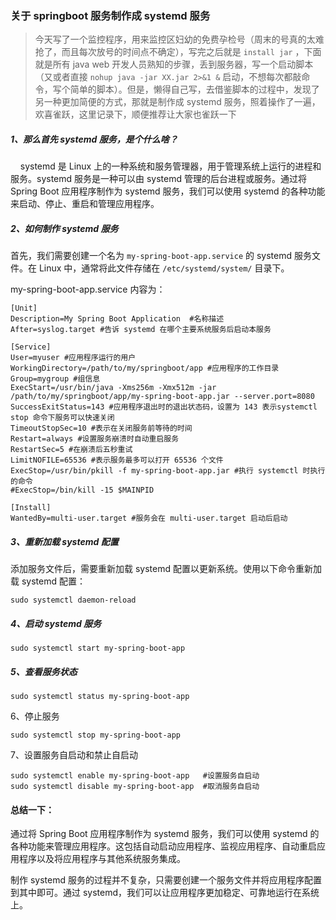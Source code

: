 ### 关于 springboot 服务制作成 systemd 服务

> 今天写了一个监控程序，用来监控区妇幼的免费孕检号（周末的号真的太难抢了，而且每次放号的时间点不确定），写完之后就是 `install jar` ，下面就是所有 java web 开发人员熟知的步骤，丢到服务器，写一个启动脚本（又或者直接 `nohup java -jar XX.jar 2>&1 &` 启动，不想每次都敲命令，写个简单的脚本）。但是，懒得自己写，去借鉴脚本的过程中，发现了另一种更加简便的方式，那就是制作成 systemd 服务，照着操作了一遍，欢喜雀跃，这里记录下，顺便推荐让大家也雀跃一下

##### 1、那么首先 systemd 服务，是个什么啥？

    systemd 是 Linux 上的一种系统和服务管理器，用于管理系统上运行的进程和服务。systemd 服务是一种可以由 systemd 管理的后台进程或服务。通过将 Spring Boot 应用程序制作为 systemd 服务，我们可以使用 systemd 的各种功能来启动、停止、重启和管理应用程序。

##### 2、如何制作 systemd 服务

首先，我们需要创建一个名为 `my-spring-boot-app.service` 的 systemd 服务文件。在 Linux 中，通常将此文件存储在 `/etc/systemd/system/` 目录下。



my-spring-boot-app.service 内容为：

```shell
[Unit]
Description=My Spring Boot Application  #名称描述
After=syslog.target #告诉 systemd 在哪个主要系统服务后启动本服务

[Service]
User=myuser #应用程序运行的用户
WorkingDirectory=/path/to/my/springboot/app #应用程序的工作目录
Group=mygroup #组信息
ExecStart=/usr/bin/java -Xms256m -Xmx512m -jar /path/to/my/springboot/app/my-spring-boot-app.jar --server.port=8080
SuccessExitStatus=143 #应用程序退出时的退出状态码，设置为 143 表示systemctl stop 命令下服务可以快速关闭
TimeoutStopSec=10 #表示在关闭服务前等待的时间
Restart=always #设置服务崩溃时自动重启服务
RestartSec=5 #在崩溃后五秒重试
LimitNOFILE=65536 #表示服务最多可以打开 65536 个文件
ExecStop=/usr/bin/pkill -f my-spring-boot-app.jar #执行 systemctl 时执行的命令
#ExecStop=/bin/kill -15 $MAINPID

[Install]
WantedBy=multi-user.target #服务会在 multi-user.target 启动后启动
```

##### 3、重新加载 systemd 配置

添加服务文件后，需要重新加载 systemd 配置以更新系统。使用以下命令重新加载 systemd 配置：

```shell
sudo systemctl daemon-reload
```

##### 4、启动 systemd 服务

```shell
sudo systemctl start my-spring-boot-app
```

##### 5、查看服务状态

```shell
sudo systemctl status my-spring-boot-app
```

6、停止服务

```shell
sudo systemctl stop my-spring-boot-app
```

7、设置服务自启动和禁止自启动

```shell
sudo systemctl enable my-spring-boot-app   #设置服务自启动
sudo systemctl disable my-spring-boot-app  #取消服务自启动
```



#### 总结一下：

通过将 Spring Boot 应用程序制作为 systemd 服务，我们可以使用 systemd 的各种功能来管理应用程序。这包括自动启动应用程序、监视应用程序、自动重启应用程序以及将应用程序与其他系统服务集成。

制作 systemd 服务的过程并不复杂，只需要创建一个服务文件并将应用程序配置到其中即可。通过 systemd，我们可以让应用程序更加稳定、可靠地运行在系统上。
